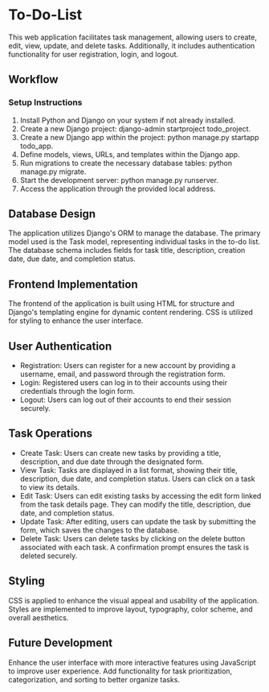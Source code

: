 # To-Do-List
This web application facilitates task management, allowing users to create, edit, view, update, and delete tasks. Additionally, it includes authentication functionality for user registration, login, and logout.

## Workflow
### Setup Instructions
1. Install Python and Django on your system if not already installed.
2. Create a new Django project: django-admin startproject todo_project.
3. Create a new Django app within the project: python manage.py startapp todo_app.
4. Define models, views, URLs, and templates within the Django app.
5. Run migrations to create the necessary database tables: python manage.py migrate.
6. Start the development server: python manage.py runserver.
7. Access the application through the provided local address.

## Database Design
The application utilizes Django's ORM to manage the database. The primary model used is the Task model, representing individual tasks in the to-do list. The database schema includes fields for task title, description, creation date, due date, and completion status.

## Frontend Implementation
The frontend of the application is built using HTML for structure and Django's templating engine for dynamic content rendering. CSS is utilized for styling to enhance the user interface.

## User Authentication
* Registration: Users can register for a new account by providing a username, email, and password through the registration form.
* Login: Registered users can log in to their accounts using their credentials through the login form.
* Logout: Users can log out of their accounts to end their session securely.

## Task Operations
* Create Task: Users can create new tasks by providing a title, description, and due date through the designated form.
* View Task: Tasks are displayed in a list format, showing their title, description, due date, and completion status. Users can click on a task to view its details.
* Edit Task: Users can edit existing tasks by accessing the edit form linked from the task details page. They can modify the title, description, due date, and completion status.
* Update Task: After editing, users can update the task by submitting the form, which saves the changes to the database.
* Delete Task: Users can delete tasks by clicking on the delete button associated with each task. A confirmation prompt ensures the task is deleted securely.

## Styling
CSS is applied to enhance the visual appeal and usability of the application. Styles are implemented to improve layout, typography, color scheme, and overall aesthetics.

## Future Development
Enhance the user interface with more interactive features using JavaScript to improve user experience.
Add functionality for task prioritization, categorization, and sorting to better organize tasks.
